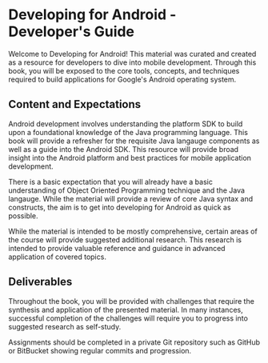 Developing for Android - Developer's Guide
=======

Welcome to Developing for Android!  This material was curated and created as a resource for developers to dive into mobile development.  Through this book, you will be exposed to the core tools, concepts, and techniques required to build applications for Google's Android operating system. 

## Content and Expectations

Android development involves understanding the platform SDK to build upon a foundational knowledge of the Java programming language. This book will provide a refresher for the requisite Java langauge components as well as a guide into the Android SDK.  This resource will provide broad insight into the Android platform and best practices for mobile application development.  

There is a basic expectation that you will already have a basic understanding of Object Oriented Programming technique and the Java langauge.  While the material will provide a review of core Java syntax and constructs, the aim is to get into developing for Android as quick as possible.  

While the material is intended to be mostly comprehensive, certain areas of the course will provide suggested additional research.  This research is intended to provide valuable reference and guidance in advanced application of covered topics.


## Deliverables

Throughout the book, you will be provided with challenges that require the synthesis and application of the presented material.  In many instances, successful completion of the challenges will require you to progress into suggested research as self-study.  

Assignments should be completed in a private Git repository such as GitHub or BitBucket showing regular commits and progression.  